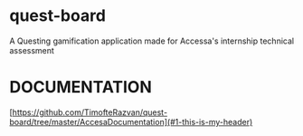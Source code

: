 # quest-board
A Questing gamification application made for Accessa's internship technical assessment

<h1 id="1-this-is-my-header">DOCUMENTATION</h1>

[https://github.com/TimofteRazvan/quest-board/tree/master/AccesaDocumentation](#1-this-is-my-header)

